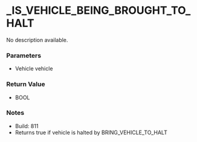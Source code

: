 # _IS_VEHICLE_BEING_BROUGHT_TO_HALT

No description available.

### Parameters
* Vehicle vehicle

### Return Value
* BOOL

### Notes
* Build: 811
* Returns true if vehicle is halted by BRING_VEHICLE_TO_HALT

